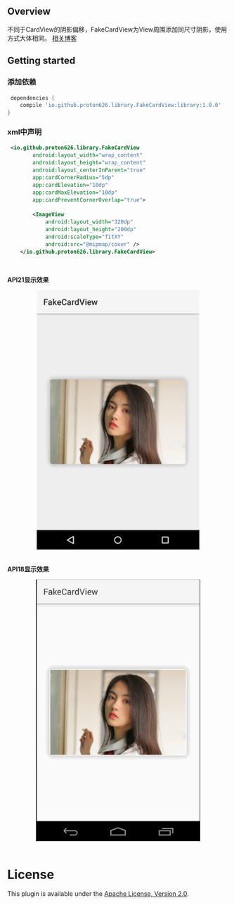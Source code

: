 ## Overview
不同于CardView的阴影偏移，FakeCardView为View周围添加同尺寸阴影，使用方式大体相同。
[相关博客](http://www.jianshu.com/p/001cad7f43de)

## Getting started
### 添加依赖
```gradle
 dependencies {
    compile 'io.github.proton626.library.FakeCardView:library:1.0.0'
}
```
### xml中声明
```xml
 <io.github.proton626.library.FakeCardView
        android:layout_width="wrap_content"
        android:layout_height="wrap_content"
        android:layout_centerInParent="true"
        app:cardCornerRadius="5dp"
        app:cardElevation="10dp"
        app:cardMaxElevation="10dp"
        app:cardPreventCornerOverlap="true">

        <ImageView
            android:layout_width="320dp"
            android:layout_height="200dp"
            android:scaleType="fitXY"
            android:src="@mipmap/cover" />
    </io.github.proton626.library.FakeCardView>

```
<br/>

**API21显示效果**

<div align="center">
<img src="fake_card_view_api21.png"/>
</div>
<br>

**API18显示效果**
<div align="center">
<img src="fake_card_view_api18.png"/>
</div>
<br/>

# License
This plugin is available under the [Apache License, Version 2.0](http://www.apache.org/licenses/LICENSE-2.0).
